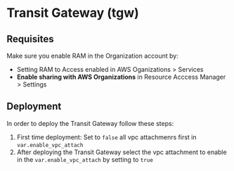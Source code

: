 # Transit Gateway (tgw)

## Requisites
Make sure you enable RAM in the Organization account by:

* Setting RAM to Access enabled in AWS Oganizations > Services
* **Enable sharing with AWS Organizations**  in Resource Acccess Manager > Settings


## Deployment

In order to deploy the Transit Gateway follow these steps:

1. First time deployment: Set to `false` all vpc attachmenrs first in `var.enable_vpc_attach`
2. After deploying the Transit Gateway select the vpc attachment to enable in the `var.enable_vpc_attach` by setting to `true`
